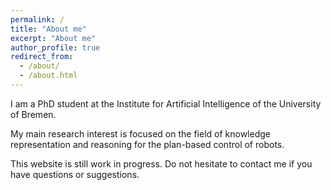 ```yaml
---
permalink: /
title: "About me"
excerpt: "About me"
author_profile: true
redirect_from: 
  - /about/
  - /about.html
---
```


I am a PhD student at the Institute for Artificial Intelligence of the University of Bremen.

My main research interest is focused on the field of knowledge representation and reasoning for the plan-based control of robots. 

This website is still work in progress. Do not hesitate to contact me if you have questions or suggestions.